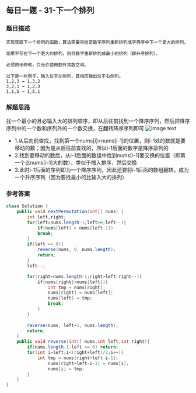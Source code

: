 ## 每日一题 - 31-下一个排列


### 题目描述
```
实现获取下一个排列的函数，算法需要将给定数字序列重新排列成字典序中下一个更大的排列。

如果不存在下一个更大的排列，则将数字重新排列成最小的排列（即升序排列）。

必须原地修改，只允许使用额外常数空间。

以下是一些例子，输入位于左侧列，其相应输出位于右侧列。
1,2,3 → 1,3,2
3,2,1 → 1,2,3
1,1,5 → 1,5,1

```
### 解题思路
找一个最小的且必输入大的排列顺序，即从后往前找到一个降序序列，然后把降序序列中的一个数和序列外的一个数交换，在翻转降序序列即可
![image text](https://pic.leetcode-cn.com/1df4ae7eb275ba4ab944521f99c84d782d17df804d5c15e249881bafcf106173-file_1555696082944)
* 1.从后向前查找，找到第一个nums[i]>nums[i-1]的位置，则i-1处的数就是要移动的数；因为是从后往前查找的，所以i-1后面的数字是降序排列的
* 2.找到要移动的数后，从i-1后面的数组中找到nums[i-1]要交换的位置（即第一个比nums[i-1]大的数），类似于插入排序，然后交换
* 3.此时i-1后面的序列即为一个降序序列，因此还要将i-1后面的数组翻转，成为一个升序序列（因为要找最小的比输入大的排列）

### 参考答案

```java
class Solution {
    public void nextPermutation(int[] nums) {
        int left,right;
        for(left=nums.length-1;left>0;left--){
            if(nums[left] > nums[left-1])
            break;
        }
        if(left == 0){
            reverse(nums, 0, nums.length);
            return;
        }
        left--;

        for(right=nums.length-1;right>left;right--){
            if(nums[right]>nums[left]){
                int tmp = nums[right];
                nums[right] = nums[left];
                nums[left] = tmp;
                break;
            }
        }
        
        reverse(nums, left+1, nums.length);
        return;
    }
    public void reverse(int[] nums,int left,int right){
        if(nums.length-1-left == 0) return;
        for(int i=left;i<(right+left)/2;i++){
            int tmp = nums[right+left-i-1];
                nums[right+left-i-1] = nums[i];
                nums[i] = tmp;
        }
    }
}
```
